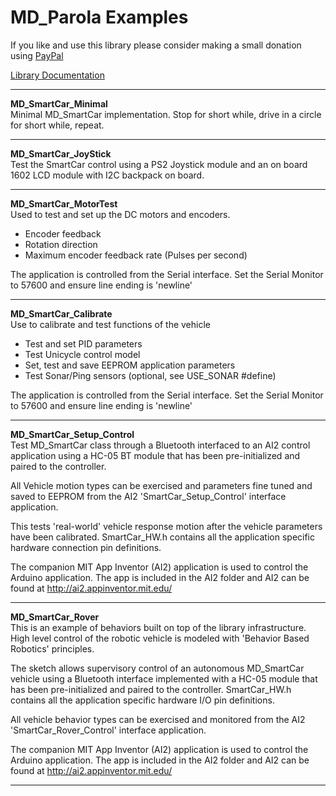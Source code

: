 # MD_Parola Examples
If you like and use this library please consider making a small donation using [PayPal](https://paypal.me/MajicDesigns/4USD)

[Library Documentation](https://majicdesigns.github.io/MD_Parola/)

<hr>

**MD_SmartCar_Minimal**  Minimal MD_SmartCar implementation. Stop for short while, drive in a circle for short while, repeat.<hr>
**MD_SmartCar_JoyStick**  Test the SmartCar control using a PS2 Joystick module and an on board1602 LCD module with I2C backpack on board.<hr>**MD_SmartCar_MotorTest**  Used to test and set up the DC motors and encoders.- Encoder feedback- Rotation direction- Maximum encoder feedback rate (Pulses per second)The application is controlled from the Serial interface.Set the Serial Monitor to 57600 and ensure line ending is 'newline'<hr>**MD_SmartCar_Calibrate**  Use to calibrate and test functions of the vehicle- Test and set PID parameters- Test Unicycle control model- Set, test and save EEPROM application parameters- Test Sonar/Ping sensors (optional, see USE_SONAR #define)The application is controlled from the Serial interface.Set the Serial Monitor to 57600 and ensure line ending is 'newline'<hr>**MD_SmartCar_Setup_Control**  Test MD_SmartCar class through a Bluetooth interfaced to an AI2 control application using a HC-05 BT module that has been pre-initialized and paired to the controller.All Vehicle motion types can be exercised and parameters fine tuned and saved to EEPROM from the AI2 'SmartCar_Setup_Control' interface application.This tests 'real-world' vehicle response motion after the vehicle parameters have been calibrated. SmartCar_HW.h contains all the application specific hardware connection pin definitions.The companion MIT App Inventor (AI2) application is used to control the Arduino application. The app is included in the AI2 folder and AI2 can be found at http://ai2.appinventor.mit.edu/<hr>
**MD_SmartCar_Rover**  This is an example of behaviors built on top of the library infrastructure. High level control of the robotic vehicle is modeled with 'Behavior Based Robotics' principles.The sketch allows supervisory control of an autonomous MD_SmartCar vehicle using a Bluetooth interface implemented with a HC-05 module that has been pre-initialized and paired to the controller. SmartCar_HW.h contains all the application specific hardware I/O pin definitions.All vehicle behavior types can be exercised and monitored from the AI2 'SmartCar_Rover_Control' interface application.The companion MIT App Inventor (AI2) application is used to control the Arduino application. The app is included in the AI2 folder and AI2 can be found at http://ai2.appinventor.mit.edu/<hr>